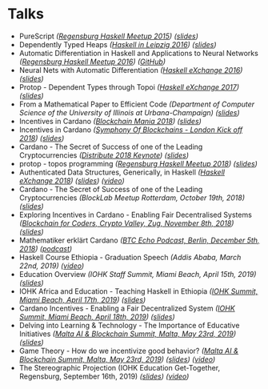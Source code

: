 # Talks

  - PureScript
    _([Regensburg Haskell Meetup 2015](https://www.meetup.com/de-DE/Regensburg-Haskell-Meetup/events/224279225))_
    _([slides](Regensburg_Haskell_Meetup_PureScript.pdf))_
  - Dependently Typed Heaps
    _([Haskell in Leipzig 2016](https://hal2016.haskell.org))_
    _([slides](Dependently_Typed_Heaps.pdf))_
  - Automatic Differentiation in Haskell and Applications to Neural Networks
    _([Regensburg Haskell Meetup 2016](https://www.meetup.com/de-DE/Regensburg-Haskell-Meetup/events/231568321))_
    _([GitHub](https://github.com/brunjlar/meetup-august-2016))_
  - Neural Nets with Automatic Differentiation 
    _([Haskell eXchange 2016](https://skillsmatter.com/conferences/7276-haskell-exchange-2016))_
    _([slides](Haskell_eXchange_2016.pdf))_
  - Protop - Dependent Types through Topoi
    _([Haskell eXchange 2017](https://skillsmatter.com/conferences/8522-haskell-exchange-2017))_
    _([slides](Haskell_eXchange_2017_Protop.pdf))_
  - From a Mathematical Paper to Efficient Code
    _(Department of Computer Science of the University of Illinois at Urbana-Champaign)_
    _([slides](ASE2017.pdf))_
  - Incentives in Cardano
    _([Blockchain Mania 2018](https://www.meetup.com/Bitcoins-And-Emerging-Tech-That-Changes-The-World/events/245531845))_
    _([slides](Incentives_Hamburg.pdf))_
  - Incentives in Cardano
    _([Symphony Of Blockchains - London Kick off 2018](https://www.meetup.com/Symphony-of-Blockchains-Visualisation-Meetup/events/250298357))_
    _([slides](Incentives_London.pdf))_
  - Cardano - The Secret of Success of one of the Leading Cryptocurrencies
    _([Distribute 2018 Keynote](http://www.distribute-conference.com))_
    _([slides](Distribute_2018.pdf))_
  - protop - topos programming
    _([Regensburg Haskell Meetup 2018](https://www.meetup.com/de-DE/Regensburg-Haskell-Meetup/events/254249690/))_
    _([slides](Regensburg_Haskell_Meetup_Protop.pdf))_
  - Authenticated Data Structures, Generically, in Haskell
    _([Haskell eXchange 2018](https://skillsmatter.com/app/conferences/10237-haskell-exchange-2018m))_
    _([slides](Haskell_eXchange_2018.pdf))_
    _([video](https://skillsmatter.com/skillscasts/12580-authenticated-data-structures-generically-in-haskell))_
  - Cardano - The Secret of Success of one of the Leading Cryptocurrencies
    _(BlockLab Meetup Rotterdam, October 19th, 2018)_
    _([slides](BlockLab_2018_Rotterdam.pdf))_
  - Exploring Incentives in Cardano - Enabling Fair Decentralised Systems
    _([Blockchain for Coders, Crypto Valley, Zug, November 8th, 2018](https://www.meetup.com/de-DE/Blockchain-for-Coders-Crypto-Valley/events/255976875/))_
    _([slides](Blockchain_for_Coders_2018_Zug.pdf))_
  - Mathematiker erklärt Cardano
    _([BTC Echo Podcast, Berlin, December 5th, 2018](https://www.btc-echo.de/podcast-iohk-mathematiker-erklaert-cardano/))_
    _([podcast](Podcast_BTC_Echo_Berlin.mp3))_
  - Haskell Course Ethiopia - Graduation Speech
    _(Addis Ababa, March 22nd, 2019)_
    _([video](Graduation_Ethiopia.mp4))_
  - Education Overview
    _(IOHK Staff Summit, Miami Beach, April 15th, 2019)_
    _([slides](Education_Overview_Miami.pdf))_
  - IOHK Africa and Education - Teaching Haskell in Ethiopia
    _([IOHK Summit, Miami Beach, April 17th, 2019](https://iohksummit.io/agenda/))_
    _([slides](Haskell_Course_Ethiopia_Miami.pdf))_
  - Cardano Incentives - Enabling a Fair Decentralized System
    _([IOHK Summit, Miami Beach, April 18th, 2019](https://iohksummit.io/agenda/))_
    _([slides](Cardano_Incentives_Miami.pdf))_
  - Delving into Learning & Technology - The Importance of Educative Initiatives
    _([Malta AI & Blockchain Summit, Malta, May 23rd, 2019](https://maltablockchainsummit.com/events/ai-bc-summit-spring-edition/conferences/))_
    _([slides](Delving_into_Learning_and_Technology.pdf))_
  - Game Theory - How do we incentivize good behavior?
    _([Malta AI & Blockchain Summit, Malta, May 23rd, 2019](https://maltablockchainsummit.com/events/ai-bc-summit-spring-edition/conferences/))_
    _([slides](Game_Theory_-_How_do_we_incentivize_good_behavior.pdf))_
    _([video](https://m.facebook.com/story.php?story_fbid=2331677986922047&id=142321109812185))_
  - The Stereographic Projection
    (IOHK Education Get-Together, Regensburg, September 16th, 2019)
    _([slides](stereographic-projection.pdf))_
    _([video](https://drive.google.com/file/d/1KSmEMp4WPHUOY53ABVcz21559du8A4aO/view?usp=sharing))_
